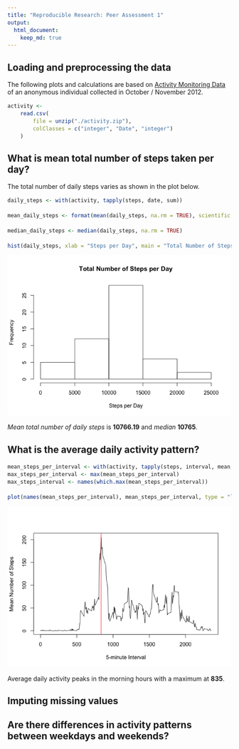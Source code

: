 ```yaml
---
title: "Reproducible Research: Peer Assessment 1"
output: 
  html_document:
    keep_md: true
---
```






## Loading and preprocessing the data

The following plots and calculations are based on [Activity Monitoring Data][1]
of an anonymous individual collected in October / November 2012.

[1]: https://d396qusza40orc.cloudfront.net/repdata/data/activity.zip



```r
activity <-
    read.csv(
        file = unzip("./activity.zip"),
        colClasses = c("integer", "Date", "integer")
    )
```


## What is mean total number of steps taken per day?

The total number of daily steps varies as shown in the plot below.



```r
daily_steps <- with(activity, tapply(steps, date, sum))

mean_daily_steps <- format(mean(daily_steps, na.rm = TRUE), scientific = FALSE)

median_daily_steps <- median(daily_steps, na.rm = TRUE)

hist(daily_steps, xlab = "Steps per Day", main = "Total Number of Steps per Day")
```

![](PA1_template_files/figure-html/daily_steps-1.png)<!-- -->

*Mean total number of daily steps* is **10766.19** and *median* **10765**.

## What is the average daily activity pattern?


```r
mean_steps_per_interval <- with(activity, tapply(steps, interval, mean, na.rm = TRUE))
max_steps_per_interval <- max(mean_steps_per_interval)
max_steps_interval <- names(which.max(mean_steps_per_interval))

plot(names(mean_steps_per_interval), mean_steps_per_interval, type = "l", xlab = "5min interval", ylab = "mean steps per interval")
```

![](PA1_template_files/figure-html/daily_activity-1.png)<!-- -->

Average daily activity peaks in the morning hours with a maximum
at **835**.

## Imputing missing values



## Are there differences in activity patterns between weekdays and weekends?

